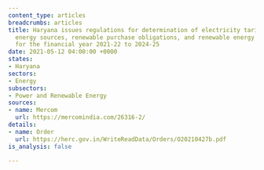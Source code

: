 ```yaml
---
content_type: articles
breadcrumbs: articles
title: Haryana issues regulations for determination of electricity tariff for renewable
  energy sources, renewable purchase obligations, and renewable energy certificates
  for the financial year 2021-22 to 2024-25
date: 2021-05-12 04:00:00 +0000
states:
- Haryana
sectors:
- Energy
subsectors:
- Power and Renewable Energy
sources:
- name: Mercom
  url: https://mercomindia.com/26316-2/
details:
- name: Order
  url: https://herc.gov.in/WriteReadData/Orders/O20210427b.pdf
is_analysis: false

---
```

